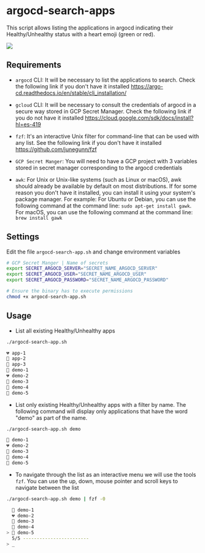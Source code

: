 # argocd-search-apps
This script allows listing the applications in argocd indicating their Healthy/Unhealthy status with a heart emoji (green or red).

<img src="https://argocd-image-updater.readthedocs.io/en/latest/assets/logo.png"/>

## Requirements

- ```argocd``` CLI:
It will be necessary to list the applications to search.
Check the following link if you don't have it installed https://argo-cd.readthedocs.io/en/stable/cli_installation/

- ```gcloud``` CLI:
It will be necessary to consult the credentials of argocd in a secure way stored in GCP Secret Manager. 
Check the following link if you do not have it installed https://cloud.google.com/sdk/docs/install?hl=es-419

- ```fzf```: It's an interactive Unix filter for command-line that can be used with any list. 
See the following link if you don't have it installed https://github.com/junegunn/fzf

- ```GCP Secret Manger```: 
You will need to have a GCP project with 3 variables stored in secret manager corresponding to the argocd credentials

- ```awk```: 
For Unix or Unix-like systems (such as Linux or macOS), awk should already be available by default on most distributions. If for some reason you don't have it installed, you can install it using your system's package manager. For example: For Ubuntu or Debian, you can use the following command at the command line: ```sudo apt-get install gawk```. For macOS,  you can use the following command at the command line: ```brew install gawk```
## Settings

Edit the file ```argocd-search-app.sh``` and change environment variables

```bash
# GCP Secret Manger | Name of secrets
export SECRET_ARGOCD_SERVER="SECRET_NAME_ARGOCD_SERVER"
export SECRET_ARGOCD_USER="SECRET_NAME_ARGOCD_USER"
export SECRET_ARGOCD_PASSWORD="SECRET_NAME_ARGOCD_PASSWORD"
```

```bash
# Ensure the binary has to execute permissions
chmod +x argocd-search-app.sh
```

## Usage

- List all existing Healthy/Unhealthy apps

```bash
./argocd-search-app.sh

💔 app-1
💚 app-2
💚 app-3
💚 demo-1
💔 demo-2
💚 demo-3
💚 demo-4
💚 demo-5

```

- List only existing Healthy/Unhealthy apps with a filter by name. The following command will display only applications that have the word "demo" as part of the name.

```bash
./argocd-search-app.sh demo

💚 demo-1
💔 demo-2
💚 demo-3
💚 demo-4
💚 demo-5

```
- To navigate through the list as an interactive menu we will use the tools ```fzf```. You can use the up, down, mouse pointer and scroll keys to navigate between the list

```bash
./argocd-search-app.sh demo | fzf -0

  💚 demo-1
  💔 demo-2
  💚 demo-3
  💚 demo-4
> 💚 demo-5
  5/5 ------------------------
> _
```